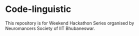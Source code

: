 # Code-linguistic
This repository is for Weekend Hackathon Series organised by Neuromancers Society of IIT Bhubaneswar. 
